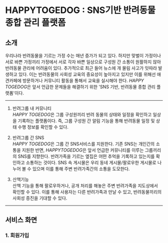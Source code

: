 # HAPPYTOGEDOG : SNS기반 반려동물 종합 관리 플랫폼

## 소개
우리나라 반려동물을 기르는 가정 수는 매년 증가가 되고 있다. 하지만 맞벌이 가정이나 서로 바쁜 가정끼리 가정에서 서로 각자 바쁜 일상으로 구성원 간 소통이 원활하지 않아 반려동물 관리에 어려움이 있다. 추가적으로 최근 들어 뉴스에 개 물림 사고가 잇따라 발생하고 있다. 이는 반려동물의 사회성 교육의 중요성이 높아지고 있지만 이를 위해선 애견카페에 방문하거나 커뮤니티 활동을 통해서 교육을 실시해야 한다. *HAPPY TOGEDOG*은 앞서 언급한 문제들을 해결하기 위한 'SNS 기반, 반려동물 종합 관리 플랫폼'이다.
<hr/>

1. 반려그룹 내 커뮤니티   
*HAPPY TOGEDOG*은 그룹 구성원끼리 반려 동물의 상태와 일정을 확인하고 일상을 기록하는 플랫폼이다. 즉, 그룹 구성원 간 알림 기능을 통해 반려동물 일정 및 상태 수행 정보를 확인할 수 있다. 

2. 반려그룹 간 SNS   
*HAPPY TOGEDOG*은 그룹 간 SNS서비스를 지원한다. 기존 SNS는 개인간의 소통을 지원한 반면, *HAPPYTOGEDOG*은 앞서 언급한 커뮤니티를 이루는 그룹끼리의 SNS를 지향한다. 반려가족을 기르는 옆집은 어떤 추억을 기록하고 있는지를 확인하고 소통하는 것이다. SNS 속 게시물은 우리 동네 게시물/팔로우한 게시물로 나누어 볼 수 있으며 이를 통해 주변 반려가족간의 소통을 도모한다. 

3. 산책기능   
산책 기능을 통해 팔로우하거나, 공개 처리를 해놓은 주변 반려가족을 지도상에서 확인할 수 있다. 이를 통해 사용자는 다른 반려가족과 만날 수 있고, 반려동물끼리의 사회성 증진을 기대할 수 있다. 

<hr/>

## 서비스 화면

### 1. 회원가입




